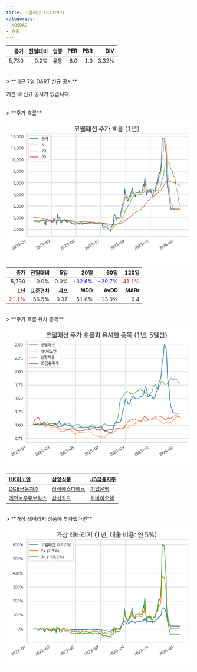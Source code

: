 ```yaml
---
title: 코웰패션 (033290)
categories:
- KOSDAQ
- 유통
---
```


|**종가**|**전일대비**|**업종**|**PER**|**PBR**|**DIV**|
|-------:|-----------:|-------:|------:|------:|------:|
|5,730|0.0%|유통|8.0|1.0|3.32%|

<!-- more -->

<br>
> **최근 7일 DART 신규 공시<a id="dart"></a>**

기간 내 신규 공시가 없습니다.

<br>
> **주가 흐름<a id="price"></a>**

![033290](/assets/images/stock/033290.png)

|**종가**|**전일대비**|**5일**|**20일**|**60일**|**120일**|
|-------:|-----------:|------:|-------:|-------:|--------:|
| 5,730 | 0.0% | 0.0% | <span style="color: blue">-32.6%</span> | <span style="color: blue">-29.7%</span> | <span style="color: red">41.1%</span> |
|**1년**|**표준편차**|**샤프**|**MDD**|**AvDD**|**MARr**|
| <span style="color: red">21.1%</span> | 56.5% | 0.37 | -51.6% | -13.0% | 0.4 |

<br>
> **주가 흐름 유사 종목<a id="corr"></a>**

![033290](/assets/images/stock/033290_corr.png)

| [HK이노엔](/195940/) | [삼양식품](/003230/) | [JB금융지주](/175330/) |
|:---------------------------------------|:---------------------------------------|:---------------------------------------|
| [DGB금융지주](/139130/) | [삼성에스디에스](/018260/) | [기업은행](/024110/) |
| [레인보우로보틱스](/277810/) | [삼성카드](/029780/) | [차바이오텍](/085660/) |

<br>
> **가상 레버리지 상품에 투자했다면<a id="2x"></a>**

![033290](/assets/images/stock/033290_2x.png)

[^corr]: 상관계수를 이용하여 분석하였습니다.